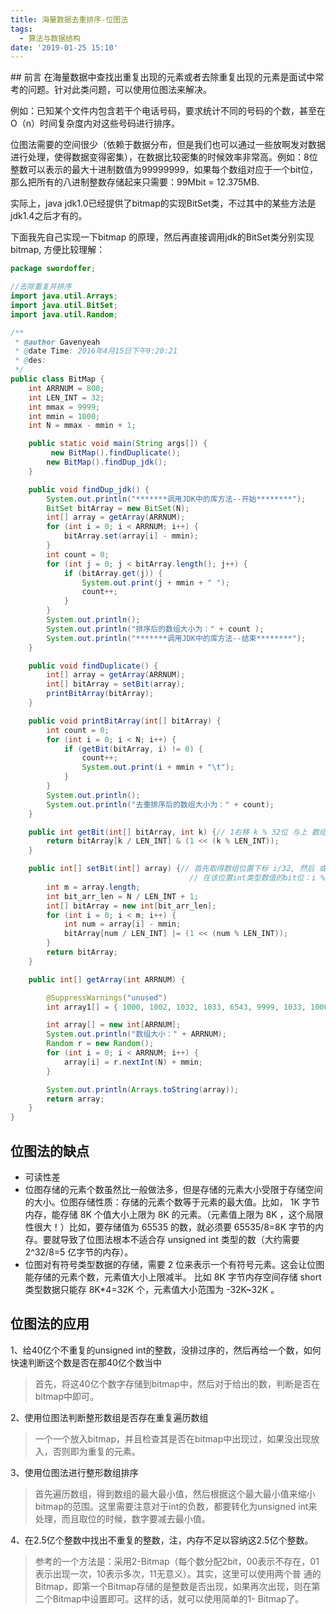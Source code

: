 ```yaml
---
title: 海量数据去重排序-位图法
tags:
  - 算法与数据结构
date: '2019-01-25 15:10'
---
```

<meta name="referrer" content="no-referrer" />
## 前言
在海量数据中查找出重复出现的元素或者去除重复出现的元素是面试中常考的问题。针对此类问题，可以使用位图法来解决。

例如：已知某个文件内包含若干个电话号码，要求统计不同的号码的个数，甚至在O（n）时间复杂度内对这些号码进行排序。

位图法需要的空间很少（依赖于数据分布，但是我们也可以通过一些放啊发对数据进行处理，使得数据变得密集），在数据比较密集的时候效率非常高。例如：8位整数可以表示的最大十进制数值为99999999，如果每个数组对应于一个bit位，那么把所有的八进制整数存储起来只需要：99Mbit = 12.375MB.

实际上，java jdk1.0已经提供了bitmap的实现BitSet类，不过其中的某些方法是jdk1.4之后才有的。

下面我先自己实现一下bitmap 的原理，然后再直接调用jdk的BitSet类分别实现bitmap, 方便比较理解：

```java
package swordoffer;

//去除重复并排序
import java.util.Arrays;
import java.util.BitSet;
import java.util.Random;

/**
 * @author Gavenyeah
 * @date Time: 2016年4月15日下午9:20:21
 * @des:
 */
public class BitMap {
    int ARRNUM = 800;
    int LEN_INT = 32;
    int mmax = 9999;
    int mmin = 1000;
    int N = mmax - mmin + 1;

    public static void main(String args[]) {
         new BitMap().findDuplicate();
        new BitMap().findDup_jdk();
    }

    public void findDup_jdk() {
        System.out.println("*******调用JDK中的库方法--开始********");
        BitSet bitArray = new BitSet(N);
        int[] array = getArray(ARRNUM);
        for (int i = 0; i < ARRNUM; i++) {
            bitArray.set(array[i] - mmin);
        }
        int count = 0;
        for (int j = 0; j < bitArray.length(); j++) {
            if (bitArray.get(j)) {
                System.out.print(j + mmin + " ");
                count++;
            }
        }
        System.out.println();
        System.out.println("排序后的数组大小为：" + count );
        System.out.println("*******调用JDK中的库方法--结束********");
    }

    public void findDuplicate() {
        int[] array = getArray(ARRNUM);
        int[] bitArray = setBit(array);
        printBitArray(bitArray);
    }

    public void printBitArray(int[] bitArray) {
        int count = 0;
        for (int i = 0; i < N; i++) {
            if (getBit(bitArray, i) != 0) {
                count++;
                System.out.print(i + mmin + "\t");
            }
        }
        System.out.println();
        System.out.println("去重排序后的数组大小为：" + count);
    }

    public int getBit(int[] bitArray, int k) {// 1右移 k % 32位 与上 数组下标为 k/32 位置的值
        return bitArray[k / LEN_INT] & (1 << (k % LEN_INT));
    }

    public int[] setBit(int[] array) {// 首先取得数组位置下标 i/32, 然后 或上
                                        // 在该位置int类型数值的bit位：i % 32
        int m = array.length;
        int bit_arr_len = N / LEN_INT + 1;
        int[] bitArray = new int[bit_arr_len];
        for (int i = 0; i < m; i++) {
            int num = array[i] - mmin;
            bitArray[num / LEN_INT] |= (1 << (num % LEN_INT));
        }
        return bitArray;
    }

    public int[] getArray(int ARRNUM) {

        @SuppressWarnings("unused")
        int array1[] = { 1000, 1002, 1032, 1033, 6543, 9999, 1033, 1000 };

        int array[] = new int[ARRNUM];
        System.out.println("数组大小：" + ARRNUM);
        Random r = new Random();
        for (int i = 0; i < ARRNUM; i++) {
            array[i] = r.nextInt(N) + mmin;
        }

        System.out.println(Arrays.toString(array));
        return array;
    }
}

```

## 位图法的缺点
- 可读性差
- 位图存储的元素个数虽然比一般做法多，但是存储的元素大小受限于存储空间的大小。位图存储性质：存储的元素个数等于元素的最大值。比如， 1K 字节内存，能存储 8K 个值大小上限为 8K 的元素。（元素值上限为 8K ，这个局限性很大！）比如，要存储值为 65535 的数，就必须要 65535/8=8K 字节的内存。要就导致了位图法根本不适合存 unsigned int 类型的数（大约需要 2^32/8=5 亿字节的内存）。
- 位图对有符号类型数据的存储，需要 2 位来表示一个有符号元素。这会让位图能存储的元素个数，元素值大小上限减半。 比如 8K 字节内存空间存储 short 类型数据只能存 8K*4=32K 个，元素值大小范围为 -32K~32K 。

## 位图法的应用
1、给40亿个不重复的unsigned int的整数，没排过序的，然后再给一个数，如何快速判断这个数是否在那40亿个数当中

>首先，将这40亿个数字存储到bitmap中，然后对于给出的数，判断是否在bitmap中即可。

2、使用位图法判断整形数组是否存在重复遍历数组
>一个一个放入bitmap，并且检查其是否在bitmap中出现过，如果没出现放入，否则即为重复的元素。

3、使用位图法进行整形数组排序
>首先遍历数组，得到数组的最大最小值，然后根据这个最大最小值来缩小bitmap的范围。这里需要注意对于int的负数，都要转化为unsigned int来处理，而且取位的时候，数字要减去最小值。

4、在2.5亿个整数中找出不重复的整数，注，内存不足以容纳这2.5亿个整数。
>参考的一个方法是：采用2-Bitmap（每个数分配2bit，00表示不存在，01表示出现一次，10表示多次，11无意义）。其实，这里可以使用两个普 通的Bitmap，即第一个Bitmap存储的是整数是否出现，如果再次出现，则在第二个Bitmap中设置即可。这样的话，就可以使用简单的1- Bitmap了。


